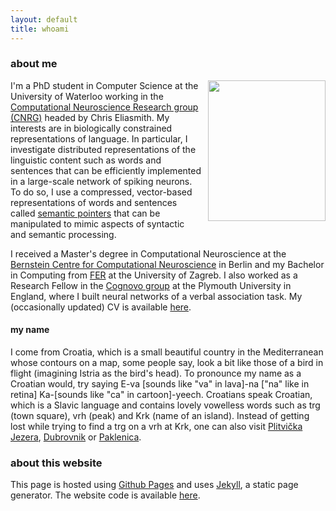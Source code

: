 ```yaml
---
layout: default
title: whoami
---
```


### about me

<img src="../files/me.jpeg" style="float:right;width:188px;height:225px;padding-left:10px">

I'm a PhD student in Computer Science at the University of Waterloo working in
the [Computational Neuroscience Research group
(CNRG)](http://compneuro.uwaterloo.ca/) headed by Chris Eliasmith. My interests
are in biologically constrained representations of language. In particular,
I investigate distributed representations of the linguistic content such as
words and sentences that can be efficiently implemented in a large-scale network of spiking neurons.
To do so, I use a compressed, vector-based representations of words and
sentences called [semantic pointers](http://compneuro.uwaterloo.ca/research/spa.html) that can be manipulated to mimic aspects of
syntactic and semantic processing.

I received a Master's degree in Computational Neuroscience at the [Bernstein
Centre for Computational Neuroscience](https://www.bccn-berlin.de/Home/) in
Berlin and my Bachelor in Computing from [FER](http://www.fer.unizg.hr/) at
the University of Zagreb. I also worked as a Research Fellow in the [Cognovo
group](http://cognovo.eu/) at the Plymouth University in England, where
I built neural networks of a verbal association task. My (occasionally updated) CV is available
[here](https://github.com/ikajic/ikajic.github.io/raw/master/files/cv.pdf).


#### my name
I come from Croatia, which is a small beautiful country in the Mediterranean
whose contours on a map, some people say, look a bit like those of a bird in
flight (imagining Istria as the bird's head). To pronounce my name as a Croatian
would, try saying E-va [sounds like "va" in lava]-na ["na" like in retina] Ka-[sounds like "ca" in
cartoon]-yeech. Croatians speak Croatian, which is a Slavic language and
contains lovely vowelless words such as trg (town square), vrh (peak) and
Krk (name of an island). Instead of getting lost while trying to find a trg on
a vrh at Krk, one can also visit [Plitvička Jezera](http://np-plitvicka-jezera.hr/en/), [Dubrovnik](https://en.wikipedia.org/wiki/Dubrovnik) or [Paklenica](http://www.np-paklenica.hr/en/).


### about this website

This page is hosted using [Github Pages](https://pages.github.com/) and uses
[Jekyll](https://jekyllrb.com/docs/pages/), a static page generator. The
website code is available [here](https://github.com/ikajic/ikajic.github.io).


